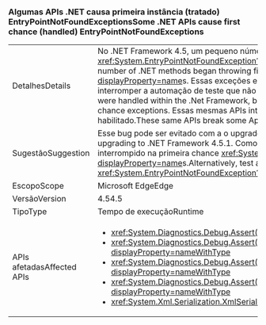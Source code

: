 ### <a name="some-net-apis-cause-first-chance-handled-entrypointnotfoundexceptions"></a><span data-ttu-id="a7c79-101">Algumas APIs .NET causa primeira instância (tratado) EntryPointNotFoundExceptions</span><span class="sxs-lookup"><span data-stu-id="a7c79-101">Some .NET APIs cause first chance (handled) EntryPointNotFoundExceptions</span></span>

|   |   |
|---|---|
|<span data-ttu-id="a7c79-102">Detalhes</span><span class="sxs-lookup"><span data-stu-id="a7c79-102">Details</span></span>|<span data-ttu-id="a7c79-103">No .NET Framework 4.5, um pequeno número de métodos do .NET começou a lançar a primeira instância <xref:System.EntryPointNotFoundException?displayProperty=name>s.</span><span class="sxs-lookup"><span data-stu-id="a7c79-103">In the .NET Framework 4.5, a small number of .NET methods began throwing first chance <xref:System.EntryPointNotFoundException?displayProperty=name>s.</span></span> <span data-ttu-id="a7c79-104">Essas exceções eram tratadas dentro do .NET Framework, mas poderiam interromper a automação de teste que não esperava as exceções de primeira chance.</span><span class="sxs-lookup"><span data-stu-id="a7c79-104">These exceptions were handled within the .Net Framework, but could break test automation that did not expect the first chance exceptions.</span></span> <span data-ttu-id="a7c79-105">Essas mesmas APIs interrompem alguns cenários ApiVerifier quando HighVersionLie é habilitado.</span><span class="sxs-lookup"><span data-stu-id="a7c79-105">These same APIs break some ApiVerifier scenarios when HighVersionLie is enabled.</span></span>|
|<span data-ttu-id="a7c79-106">Sugestão</span><span class="sxs-lookup"><span data-stu-id="a7c79-106">Suggestion</span></span>|<span data-ttu-id="a7c79-107">Esse bug pode ser evitado com a o upgrade para o .NET Framework 4.5.1.</span><span class="sxs-lookup"><span data-stu-id="a7c79-107">This bug can be avoided by upgrading to .NET Framework 4.5.1.</span></span> <span data-ttu-id="a7c79-108">Como alternativa, a automação de teste pode ser atualizada para não interrompido na primeira chance <xref:System.EntryPointNotFoundException?displayProperty=name>s.</span><span class="sxs-lookup"><span data-stu-id="a7c79-108">Alternatively, test automation can be updated to not break on first-chance <xref:System.EntryPointNotFoundException?displayProperty=name>s.</span></span>|
|<span data-ttu-id="a7c79-109">Escopo</span><span class="sxs-lookup"><span data-stu-id="a7c79-109">Scope</span></span>|<span data-ttu-id="a7c79-110">Microsoft Edge</span><span class="sxs-lookup"><span data-stu-id="a7c79-110">Edge</span></span>|
|<span data-ttu-id="a7c79-111">Versão</span><span class="sxs-lookup"><span data-stu-id="a7c79-111">Version</span></span>|<span data-ttu-id="a7c79-112">4.5</span><span class="sxs-lookup"><span data-stu-id="a7c79-112">4.5</span></span>|
|<span data-ttu-id="a7c79-113">Tipo</span><span class="sxs-lookup"><span data-stu-id="a7c79-113">Type</span></span>|<span data-ttu-id="a7c79-114">Tempo de execução</span><span class="sxs-lookup"><span data-stu-id="a7c79-114">Runtime</span></span>|
|<span data-ttu-id="a7c79-115">APIs afetadas</span><span class="sxs-lookup"><span data-stu-id="a7c79-115">Affected APIs</span></span>|<ul><li><xref:System.Diagnostics.Debug.Assert(System.Boolean)?displayProperty=nameWithType></li><li><xref:System.Diagnostics.Debug.Assert(System.Boolean,System.String)?displayProperty=nameWithType></li><li><xref:System.Diagnostics.Debug.Assert(System.Boolean,System.String,System.String)?displayProperty=nameWithType></li><li><xref:System.Diagnostics.Debug.Assert(System.Boolean,System.String,System.String,System.Object[])?displayProperty=nameWithType></li><li><xref:System.Xml.Serialization.XmlSerializer.%23ctor(System.Type)?displayProperty=nameWithType></li></ul>|

